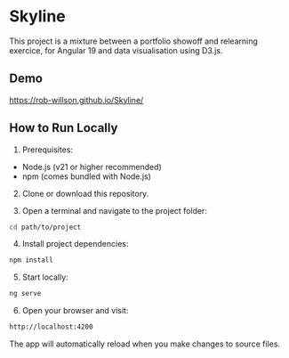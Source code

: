 
# Skyline

This project is a mixture between a portfolio showoff and relearning exercice, for Angular 19 and data visualisation using D3.js.

## Demo

https://rob-willson.github.io/Skyline/


## How to Run Locally

1. Prerequisites:
- Node.js (v21 or higher recommended)
- npm (comes bundled with Node.js)

2. Clone or download this repository.

3. Open a terminal and navigate to the project folder:
```bash
cd path/to/project
```

4. Install project dependencies:
```bash
npm install
```

5. Start locally:
```bash
ng serve
```

6. Open your browser and visit:
```bash
http://localhost:4200
```

The app will automatically reload when you make changes to source files.
